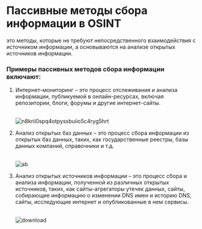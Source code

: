# Пассивные методы сбора информации в OSINT

<p>это методы, которые не требуют непосредственного взаимодействия с источником информации, а основываются на анализе открытых источников информации.</p>

<h3>Примеры пассивных методов сбора информации включают:</h3>
<ol>
<li>Интернет-мониторинг – это процесс отслеживания и анализа информации, публикуемой в онлайн-ресурсах, включая репозитории, блоги, форумы и другие интернет-сайты.</li>
<br/>

  ![n8krii0spq4otpyssbuiio5c4ryg5hrt](https://github.com/Hasul79/OSINT/assets/95657084/2b6078f4-23b6-4caf-aa22-937601cd5fe2)

  <li>Анализ открытых баз данных – это процесс сбора информации из открытых баз данных, таких, как государственные реестры, базы данных компаний, справочники и т.д.</li>
<br/>

![ab](https://github.com/Hasul79/OSINT/assets/95657084/00592d93-520a-4ed2-bbdf-a26d16f09e34)

<li>Анализ открытых источников информации – это процесс сбора и анализа информации, полученной из различных открытых источников, таких, как сайты-агрегаторы утечек данных, сайты, собирающие информацию о изменении DNS имен и историю DNS, сайты, исследующие интернет и опубликованные в нем сервисы.</li>
<br/>

![download](https://github.com/Hasul79/OSINT/assets/95657084/de20d374-35ef-48bd-8b64-dba9738fe2e2)

</ol>
